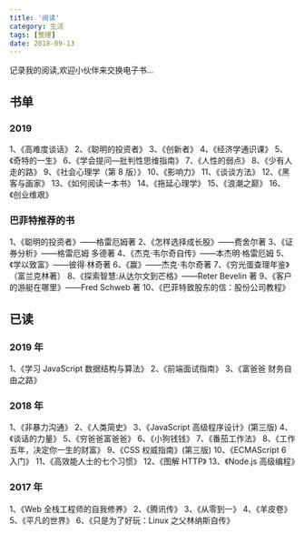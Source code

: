```yaml
---
title: '阅读'
category: 生活
tags: [整理]
date: 2018-09-13
---
```


记录我的阅读,欢迎小伙伴来交换电子书...

<!-- more -->

## 书单

### 2019

1、《高难度谈话》
2、《聪明的投资者》
3、《创新者》
4、《经济学通识课》
5、《奇特的一生》
6、《学会提问—批判性思维指南》
7、《人性的弱点》
8、《少有人走的路》
9、《社会心理学（第 8 版）》
10、《影响力》
11、《谈谈方法》
12、《黑客与画家》
13、《如何阅读一本书》
14、《拖延心理学》
15、《浪潮之巅》
16、《创业维艰》

### 巴菲特推荐的书

1、《聪明的投资者》——格雷厄姆著
2、《怎样选择成长股》——费舍尔著
3、《证券分析》——格雷厄姆 多德著
4、《杰克·韦尔奇自传》——本杰明·格雷厄姆
5、《学以致富》——彼得·林奇著
6、《赢》——杰克·韦尔奇著
7、《穷光蛋查理年鉴》（富兰克林著）
8、《探索智慧:从达尔文到芒格》——Reter Bevelin 著
9、《客户的游艇在哪里》——Fred Schweb 著
10、《巴菲特致股东的信：股份公司教程》

## 已读

### 2019 年

1、《学习 JavaScript 数据结构与算法》
2、《前端面试指南》
3、《富爸爸 财务自由之路》

### 2018 年

1、《非暴力沟通》
2、《人类简史》
3、《JavaScript 高级程序设计》(第三版)
4、《谈话的力量》
5、《穷爸爸富爸爸》
6、《小狗钱钱》
7、《番茄工作法》
8、《工作五年，决定你一生的财富》
9、《CSS 权威指南》(第三版)
10、《ECMAScript 6 入门》
11、《高效能人士的七个习惯》
12、《图解 HTTP》
13、《Node.js 高级编程》

### 2017 年

1、《Web 全栈工程师的自我修养》
2、《腾讯传》
3、《从零到一》
4、《羊皮卷》
5、《平凡的世界》
6、《只是为了好玩：Linux 之父林纳斯自传》
